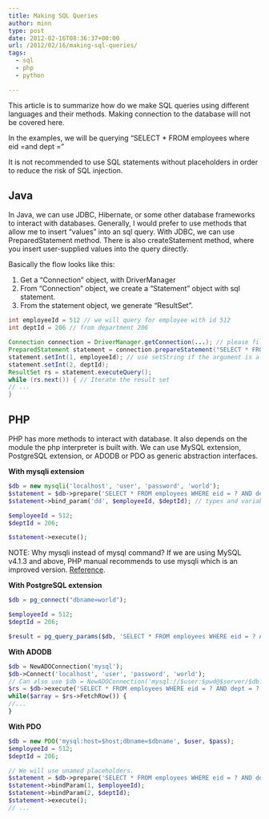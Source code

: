 ```yaml
---
title: Making SQL Queries
author: minn
type: post
date: 2012-02-16T08:36:37+00:00
url: /2012/02/16/making-sql-queries/
tags:
  - sql
  - php
  - python

---
```

This article is to summarize how do we make SQL queries using different languages and their methods. Making connection to the database will not be covered here.
<!--more-->
In the examples, we will be querying &#8220;SELECT * FROM employees where eid =and dept =&#8221;

It is not recommended to use SQL statements without placeholders in order to reduce the risk of SQL injection.

## Java

In Java, we can use JDBC, Hibernate, or some other database frameworks to interact with databases. Generally, I would prefer to use methods that allow me to insert &#8220;values&#8221; into an sql query. With JDBC, we can use PreparedStatement method. There is also createStatement method, where you insert user-supplied values into the query directly.

Basically the flow looks like this:

  1. Get a &#8220;Connection&#8221; object, with DriverManager
  2. From &#8220;Connection&#8221; object, we create a &#8220;Statement&#8221; object with sql statement.
  3. From the statement object, we generate &#8220;ResultSet&#8221;.

```java
int employeeId = 512 // we will query for employee with id 512
int deptId = 206 // from department 206

Connection connection = DriverManager.getConnection(...); // please fill in
PreparedStatement statement = connection.prepareStatement("SELECT * FROM employees WHERE eid = ? AND dept = ?");
statement.setInt(1, employeeId); // use setString if the argument is a String
statement.setInt(2, deptId);
ResultSet rs = statement.executeQuery();
while (rs.next()) { // Iterate the result set
// ...
}
```


## PHP

PHP has more methods to interact with database. It also depends on the module the php interpreter is built with. We can use MySQL extension, PostgreSQL extension, or ADODB or PDO as generic abstraction interfaces.

**With mysqli extension**

```php
$db = new mysqli('localhost', 'user', 'password', 'world');
$statement = $db->prepare('SELECT * FROM employees WHERE eid = ? AND dept = ?');
$statement->bind_param('dd', $employeeId, $deptId); // types and variables

$employeeId = 512;
$deptId = 206;

$statement->execute();
```

NOTE: Why mysqli instead of mysql command? If we are using MySQL v4.1.3 and above, PHP manual recommends to use mysqli which is an improved version. <a title="mysqli overview" href="http://php.net/manual/en/mysqli.overview.php" target="_blank">Reference</a>.

**With PostgreSQL extension**

```php
$db = pg_connect("dbname=world");

$employeeId = 512;
$deptId = 206;

$result = pg_query_params($db, 'SELECT * FROM employees WHERE eid = ? AND dept = ?', array($employeeId, $deptId));
```

**With ADODB**

```php
$db = NewADOConnection('mysql');
$db->Connect('localhost', 'user', 'password', 'world');
// Can also use $db = NewADOConnection('mysql://$user:$pwd@$server/$db?persist")
$rs = $db->execute('SELECT * FROM employees WHERE eid = ? AND dept = ?', array($employeeId, $deptId));
while($array = $rs->FetchRow()) {
//...
}
```

**With PDO**

```php
$db = new PDO('mysql:host=$host;dbname=$dbname', $user, $pass);
$employeeId = 512;
$deptId = 206;

// We will use unamed placeholders.
$statement = $db->prepare('SELECT * FROM employees WHERE eid = ? AND dept = ?');
$statement->bindParam(1, $employeeId);
$statement->bindParam(2, $deptId);
$statement->execute();
// ...
```